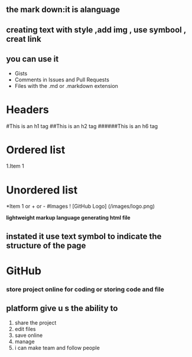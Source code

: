 
## the mark down:it is alanguage
## creating text with style ,add img , use symbool , creat link

## you can use it
- Gists
- Comments in Issues and Pull Requests
- Files with the .md or .markdown extension

 # Headers
#This is an h1 tag
##This is an h2 tag
######This is an h6 tag
  
 # Ordered list
1.Item 1
 # Unordered list
*Item 1 or + or -
 #Images
! [GitHub Logo] (/images/logo.png)

**lightweight markup language generating html file** 
## **instated it use text symbol to indicate the structure of the page**
# GitHub
### store project online for coding or storing code and file
## platform give u s the ability to
1. share the project
2. edit files 
3. save online
4. manage
5. i can make team and follow people 
